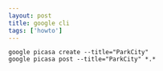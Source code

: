 ```yaml
---
layout: post
title: google cli
tags: ['howto']
---
```


    google picasa create --title="ParkCity"
    google picasa post --title="ParkCity" *.*

